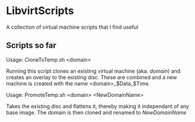 LibvirtScripts
==============

A collection of virtual machine scripts that I find useful

Scripts so far
--------------

Usage: CloneToTemp.sh \<domain\>

Running this script clones an existing virtual machine (aka. *domain*) 
and creates an overlay to the existing disc. These are combined and a
new machine is created with the name \<domain\>_$Data_$Time.

Usage: PromoteTemp.sh \<domain\> \<NewDomainName\>

Takes the existing disc and flattens it, thereby making it independant of any base image.
The domain is then cloned and renamed to *NewDomainName*

